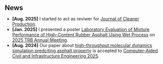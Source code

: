 <h2 style="margin: 60px 0px 10px;">News</h2>

<ul>
<li><strong>[Aug. 2025]</strong> I started to act as reviwer for <a href="https://www.sciencedirect.com/journal/journal-of-cleaner-production">
Journal of Cleaner Production</a>.</li>
<li><strong>[Jan. 2025]</strong> I presented a poster <a href="./publications/">Laboratory Evaluation of Mixture Performance of High-Content Rubber Asphalt Using Wet Process</a> on <a href="https://www.nationalacademies.org/event/885_01-2025_2025-trb-annual-meeting">2025 TRB Annual Meeting</a>.</li>
<li><strong>[Aug. 2024]</strong> Our paper about <a href="https://onlinelibrary.wiley.com/doi/full/10.1111/mice.13325">high-throughput molecular dynamics simulation predciting asphalt property</a> is accepted to <a href="https://cvpr.thecvf.com/">Computer-Aided Civil and Infrastructure Engineering 2025</a>.</li>
</ul>
